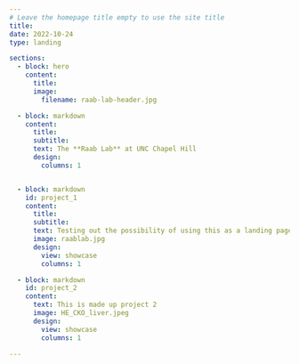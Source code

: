 ```yaml
---
# Leave the homepage title empty to use the site title
title:
date: 2022-10-24
type: landing

sections:
  - block: hero
    content: 
      title:  
      image: 
        filename: raab-lab-header.jpg   

  - block: markdown      
    content: 
      title: 
      subtitle: 
      text: The **Raab Lab** at UNC Chapel Hill 
      design: 
        columns: 1


  - block: markdown 
    id: project_1 
    content: 
      title: 
      subtitle: 
      text: Testing out the possibility of using this as a landing page 
      image: raablab.jpg
      design:  
        view: showcase
        columns: 1

  - block: markdown 
    id: project_2  
    content: 
      text: This is made up project 2 
      image: HE_CKO_liver.jpeg
      design: 
        view: showcase
        columns: 1

---
```


 